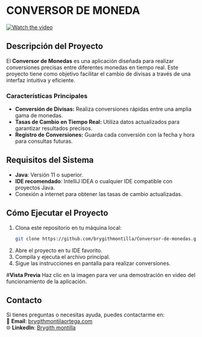 # **CONVERSOR DE MONEDA**

[![Watch the video](https://github.com/brygithmontilla/Conversor-de-monedas/blob/main/Anotaci%C3%B3n%202024-10-28%20115357.jpg)](https://github.com/brygithmontilla/Conversor-de-monedas/blob/main/20241028_112445%20(online-video-cutter.com).mp4)

## **Descripción del Proyecto**
El **Conversor de Monedas** es una aplicación diseñada para realizar conversiones precisas entre diferentes monedas en tiempo real. Este proyecto tiene como objetivo facilitar el cambio de divisas a través de una interfaz intuitiva y eficiente.

### **Características Principales**
- **Conversión de Divisas:** Realiza conversiones rápidas entre una amplia gama de monedas.
- **Tasas de Cambio en Tiempo Real:** Utiliza datos actualizados para garantizar resultados precisos.
- **Registro de Conversiones:** Guarda cada conversión con la fecha y hora para consultas futuras.

## **Requisitos del Sistema**
- **Java**: Versión 11 o superior.
- **IDE recomendado**: IntelliJ IDEA o cualquier IDE compatible con proyectos Java.
- Conexión a internet para obtener las tasas de cambio actualizadas.

## **Cómo Ejecutar el Proyecto**
1. Clona este repositorio en tu máquina local:
   ```bash
   git clone https://github.com/brygithmontilla/Conversor-de-monedas.git
2. Abre el proyecto en tu IDE favorito.
3. Compila y ejecuta el archivo principal.
4. Sigue las instrucciones en pantalla para realizar conversiones.

#**Vista Previa**
Haz clic en la imagen para ver una demostración en video del funcionamiento de la aplicación.

## **Contacto**
Si tienes preguntas o necesitas ayuda, puedes contactarme en:  
📧 **Email**: [brygithmontilaortega.com](brygithmontillaortega@gmail.com)  
🌐 **LinkedIn**: [Brygith montilla](www.linkedin.com/in/brygith-montilla)  


